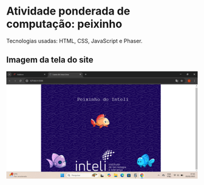 <h1>Atividade ponderada de computação: peixinho</h1>
<p>Tecnologias usadas: HTML, CSS, JavaScript e Phaser.</p>

<h2>Imagem da tela do site</h2>
<img src = "https://github.com/luanalima77/atividadePonderadaPeixinho/blob/main/INTELI-M1-2025/assets/telaDoPeixinho.png">
